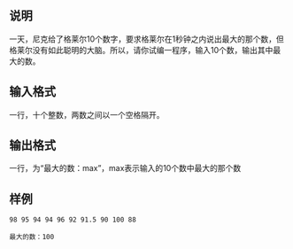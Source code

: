 <h2>说明</h2>

一天，尼克给了格莱尔$10$个数字，要求格莱尔在$1$秒钟之内说出最大的那个数，但格莱尔没有如此聪明的大脑。所以，请你试编一程序，输入$10$个数，输出其中最大的数。
<h2>输入格式</h2>

一行，十个整数，两数之间以一个空格隔开。

<h2>输出格式</h2>

一行，为“最大的数：max”，max表示输入的$10$个数中最大的那个数

<h2>样例</h2>
<pre><code class="language-input1">98 95 94 94 96 92 91.5 90 100 88</code></pre><pre><code class="language-output1">最大的数：100</code></pre>

